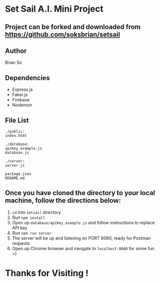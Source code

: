 Set Sail A.I. Mini Project
===

Project can be forked and downloaded from https://github.com/soksbrian/setsail
---

Author
---
Brian So

Dependencies
---
* Express.js
* Faker.js
* Firebase
* Nodemon

File List
---
```
./public:
index.html
```
```
./database:
apiKey_example.js
database.js
```
```
./server:
server.js
```
```
package.json
README.md
```

Once you have cloned the directory to your local machine, follow the directions below:
---
1. ```cd``` into ```setsail``` directory
2. Run ```npm install```
3. Open up ```database/apiKey_example.js``` and follow instructions to replace API key
4. Run ```npm run server```
5. The server will be up and listening on PORT 8080, ready for Postman requests
6. Open up Chrome browser and navigate to ```localhost:8080``` for some fun =)

Thanks for Visiting !
===